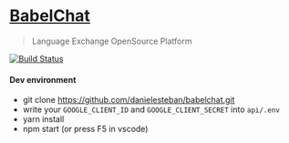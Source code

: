 [BabelChat](https://babelchat.tk/)
===

> Language Exchange OpenSource Platform

[![Build Status](https://travis-ci.org/danielesteban/babelchat.svg?branch=master)](https://travis-ci.org/danielesteban/babelchat)

#### Dev environment

 * git clone https://github.com/danielesteban/babelchat.git
 * write your `GOOGLE_CLIENT_ID` and `GOOGLE_CLIENT_SECRET` into `api/.env`
 * yarn install
 * npm start (or press F5 in vscode)
